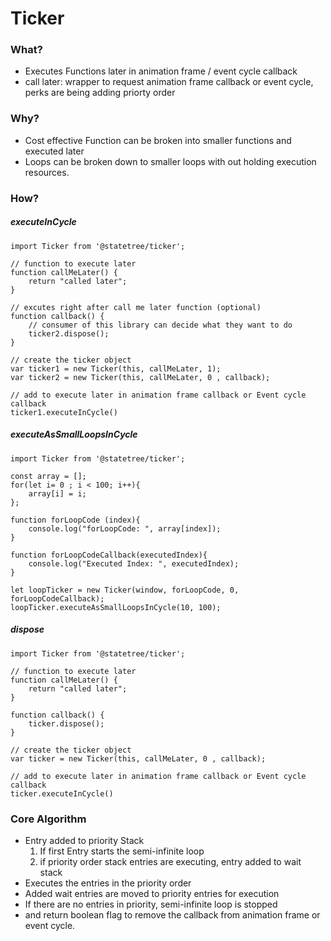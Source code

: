 # Ticker

### What?
* Executes Functions later in animation frame / event cycle callback
* call later: wrapper to request animation frame callback or event cycle, perks are being adding priorty order

### Why?
* Cost effective Function can be broken into smaller functions and executed later
* Loops can be broken down to smaller loops with out holding execution resources.

### How?

##### executeInCycle

```
import Ticker from '@statetree/ticker';

// function to execute later
function callMeLater() {
    return "called later";
}

// excutes right after call me later function (optional)
function callback() {
    // consumer of this library can decide what they want to do
    ticker2.dispose();
}

// create the ticker object
var ticker1 = new Ticker(this, callMeLater, 1);
var ticker2 = new Ticker(this, callMeLater, 0 , callback);

// add to execute later in animation frame callback or Event cycle callback
ticker1.executeInCycle()
```

##### executeAsSmallLoopsInCycle

```
import Ticker from '@statetree/ticker';

const array = [];
for(let i= 0 ; i < 100; i++){
	array[i] = i;
};

function forLoopCode (index){
	console.log("forLoopCode: ", array[index]);
}

function forLoopCodeCallback(executedIndex){
	console.log("Executed Index: ", executedIndex);
}

let loopTicker = new Ticker(window, forLoopCode, 0, forLoopCodeCallback);
loopTicker.executeAsSmallLoopsInCycle(10, 100);
```

##### dispose

```
import Ticker from '@statetree/ticker';

// function to execute later
function callMeLater() {
    return "called later";
}

function callback() {
    ticker.dispose();
}

// create the ticker object
var ticker = new Ticker(this, callMeLater, 0 , callback);

// add to execute later in animation frame callback or Event cycle callback
ticker.executeInCycle()
```

### Core Algorithm
 * Entry added to priority Stack
    1. If first Entry starts the semi-infinite loop
    2. if priority order stack entries are executing, entry added to wait stack
 * Executes the entries in the priority order
 * Added wait entries are moved to priority entries for execution
 * If there are no entries in priority, semi-infinite loop is stopped
 * and return boolean flag to remove the callback from animation frame or event cycle.

